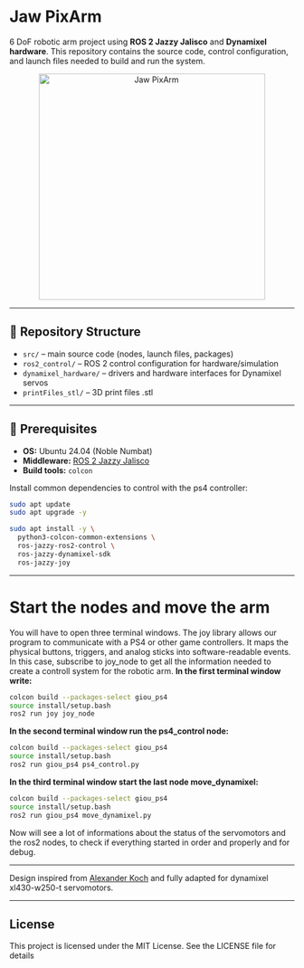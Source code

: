 # Jaw PixArm

6 DoF robotic arm project using **ROS 2 Jazzy Jalisco** and **Dynamixel hardware**. 
This repository contains the source code, control configuration, and launch files needed to build and run the system.

<p align="center">
  <img src="images/jaw.png" alt="Jaw PixArm" width="400"/>
</p>



---

## 📂 Repository Structure
- `src/` – main source code (nodes, launch files, packages)
- `ros2_control/` – ROS 2 control configuration for hardware/simulation
- `dynamixel_hardware/` – drivers and hardware interfaces for Dynamixel servos
- `printFiles_stl/` – 3D print files .stl

---

## 🚀 Prerequisites

- **OS:** Ubuntu 24.04 (Noble Numbat)
- **Middleware:** [ROS 2 Jazzy Jalisco](https://docs.ros.org/en/jazzy/Installation.html)
- **Build tools:** `colcon`

Install common dependencies to control with the ps4 controller:

```bash
sudo apt update
sudo apt upgrade -y

sudo apt install -y \
  python3-colcon-common-extensions \
  ros-jazzy-ros2-control \
  ros-jazzy-dynamixel-sdk
  ros-jazzy-joy
```

---
# Start the nodes and move the arm
You will have to open three terminal windows.
The joy library allows our program to communicate with a PS4 or other game controllers. It maps the physical buttons, triggers, and analog sticks into software-readable events. In this case, subscribe to joy_node to get all the information needed to create a controll system for the robotic arm.
**In the first terminal window write:**
```bash
colcon build --packages-select giou_ps4
source install/setup.bash
ros2 run joy joy_node
```

**In the second terminal window run the ps4_control node:**
```bash
colcon build --packages-select giou_ps4
source install/setup.bash
ros2 run giou_ps4 ps4_control.py
```

**In the third terminal window start the last node move_dynamixel:**
```bash
colcon build --packages-select giou_ps4
source install/setup.bash
ros2 run giou_ps4 move_dynamixel.py
```

Now will see a lot of informations about the status of the servomotors and the ros2 nodes, to check if everything started in order and properly and for debug.

---

Design inspired from [Alexander Koch](https://github.com/AlexanderKoch-Koch/low_cost_robot) and fully adapted for dynamixel xl430-w250-t servomotors.


---

## License
This project is licensed under the MIT License. See the LICENSE file for details
